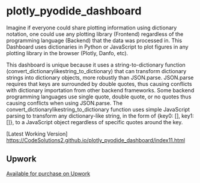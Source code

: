 # plotly_pyodide_dashboard

Imagine if everyone could share plotting information using dictionary notation, one could use any plotting library (Frontend) regardless of the programming language (Backend) that the data was processed in. This Dashboard uses dictionaries in Python or JavaScript to plot figures in any plotting library in the browser (Plotly, Danfo, etc).

This dashboard is unique because it uses a string-to-dictionary function (convert_dictionarylikestring_to_dictionary) that can transform dictionary strings into dictionary objects, more robustly than JSON.parse. JSON.parse requires that keys are surrounded by double quotes, thus causing conflicts with dictionary importation from other backend frameworks. Some backend programming languages use single quote, double quote, or no quotes thus causing conflicts when using JSON.parse. The convert_dictionarylikestring_to_dictionary function uses simple JavaScript parsing to transform any dictionary-like string, in the form of {key0: [], key1: []}, to a JavaScript object regardless of specific quotes around the key. 

[Latest Working Version] https://CodeSolutions2.github.io/plotly_pyodide_dashboard/index11.html


## Upwork
[Available for purchase on Upwork](https://www.upwork.com/services/product/development-it-frontend-js-dashboard-with-python-js-backend-dictionary-string-organization-1783176512136783700)
